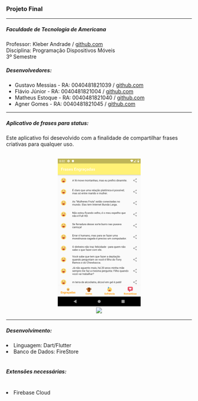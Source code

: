 
<h3>Projeto Final </h3>
<hr>
<p>
<h5>Faculdade de Tecnologia de Americana</h5>
Professor: Kleber Andrade  / <a target="_blank" href="http://github.com/kleberandrade">github.com</a><br>
Disciplina: Programação Dispositivos Móveis<br>
3º Semestre
<h5>Desenvolvedores:</h5>
<ul>
    <li>Gustavo Messias - RA: 0040481821039 / <a target="_blank" href="http://github.com/gustavomgs">github.com</a></li>
    <li>Flávio Júnior - RA: 0040481821004 / <a target="_blank" href="http://github.com/jrflavio">github.com</a></li>
    <li>Matheus Estoque - RA: 0040481821040 / <a target="_blank" href="http://github.com/matheusestoquenuness">github.com</a></li>
    <li>Agner Gomes - RA: 0040481821045 / <a target="_blank" href="http://github.com/agnergr11">github.com</a></li>
</ul>
</p>
<hr>
<p><h5>Aplicativo de frases para status:</h5>
Este aplicativo foi desevolvido com a finalidade de compartilhar frases criativas para qualquer uso.
<br><br>
<p align="center">
<img  src="https://github.com/gustavomgs/Projeto-Final-DispositivosMoveis/blob/master/images/img1.png" height="400">
<br>
<a href="https://play.google.com/store/apps/details?id=com.estoquesoluction.lowcarb" target="_blank"><img src="https://4.bp.blogspot.com/-1LBva3U1LCI/W6kL2pl9ZYI/AAAAAAAAFys/grkBZRKkAWE1eLAh6DPffThJ7gP__SREACLcBGAs/s1600/play_logo_16_9%2B%25285%2529.png" target="_blank" height="100"></a>
</p>
</p>
<hr>
<p><h5>Desenvolvimento:</h5>
<li> Linguagem: Dart/Flutter<br>
<li> Banco de Dados: FireStore<br>
<br>
<h5>Extensões necessárias:</h5><br>
<li> Firebase Cloud

</p>

<p align="center">
    
</p>

</body>




